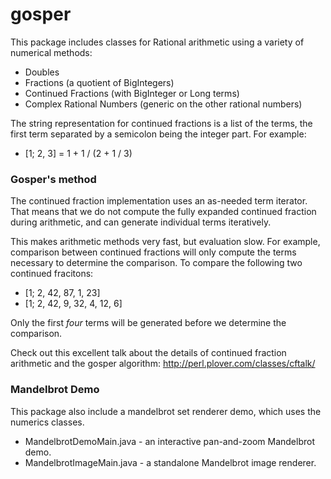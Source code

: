 gosper
======

This package includes classes for Rational arithmetic using a variety of numerical methods:

* Doubles
* Fractions (a quotient of BigIntegers)
* Continued Fractions (with BigInteger or Long terms)
* Complex Rational Numbers (generic on the other rational numbers)

The string representation for continued fractions is a list of the terms, the first term separated by a semicolon being the integer part. For example:
* [1; 2, 3] = 1 + 1 / (2 + 1 / 3)

### Gosper's method ###
The continued fraction implementation uses an as-needed term iterator. That means that we do not compute the fully expanded continued fraction during arithmetic, and can generate individual terms iteratively.

This makes arithmetic methods very fast, but evaluation slow. For example, comparison between continued fractions will only compute the terms necessary to determine the comparison. To compare the following two continued fracitons:

* [1; 2, 42, 87, 1, 23]
* [1; 2, 42, 9, 32, 4, 12, 6]

Only the first *four* terms will be generated before we determine the comparison.

Check out this excellent talk about the details of continued fraction arithmetic and the gosper algorithm:
http://perl.plover.com/classes/cftalk/

### Mandelbrot Demo ###

This package also include a mandelbrot set renderer demo, which uses the numerics classes.

* MandelbrotDemoMain.java - an interactive pan-and-zoom Mandelbrot demo.
* MandelbrotImageMain.java - a standalone Mandelbrot image renderer.